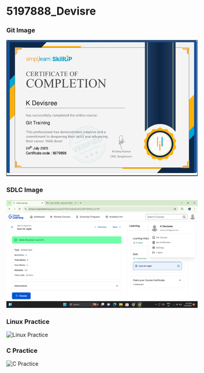 # 5197888_Devisre

### Git Image
![Git Image](https://raw.githubusercontent.com/K-Devisree/5197888_Devisree/main/Git/5197888_K_Devisree.jpeg)

### SDLC Image
![SDLC Image](https://raw.githubusercontent.com/K-Devisree/5197888_Devisree/main/SDLC/5197888_K_Devisree.png)


### Linux Practice
![Linux Practice](https://github.com/K-Devisree/5197888_Devisree/tree/main/Linux_Command_Practice)

### C Practice
![C Practice](https://github.com/K-Devisree/5197888_Devisree/tree/main/C_Practice)

